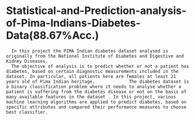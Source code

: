 # Statistical-and-Prediction-analysis-of-Pima-Indians-Diabetes-Data(88.67%Acc.)
      In this project the PIMA Indian diabetes dataset analysed is originally from the National Institute of Diabetes and Digestive and Kidney Diseases. 
      The objective of analysis is to predict whether or not a patient has diabetes, based on certain diagnostic measurements included in the dataset. In particular, all patients here are females at least 21 years old of Pima Indian heritage.             The diabetes dataset is a binary classification problem where it needs to analyse whether a patient is suffering from the diabetes disease or not on the basis of many available features in the dataset . In this project, various machine learning algorithms are applied to predict diabetes, based on specific attributes and compared their performance measures to choose best classifier. 
